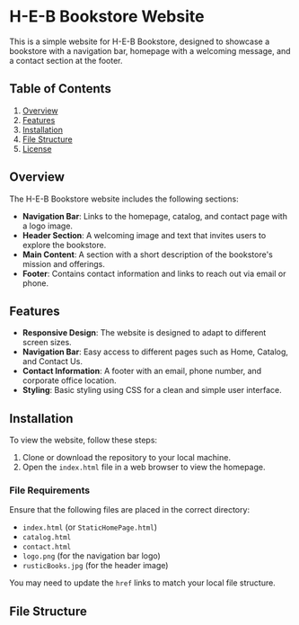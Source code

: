 # H-E-B Bookstore Website

This is a simple website for H-E-B Bookstore, designed to showcase a bookstore with a navigation bar, homepage with a welcoming message, and a contact section at the footer.

## Table of Contents

1. [Overview](#overview)
2. [Features](#features)
3. [Installation](#installation)
4. [File Structure](#file-structure)
5. [License](#license)

## Overview

The H-E-B Bookstore website includes the following sections:

- **Navigation Bar**: Links to the homepage, catalog, and contact page with a logo image.
- **Header Section**: A welcoming image and text that invites users to explore the bookstore.
- **Main Content**: A section with a short description of the bookstore's mission and offerings.
- **Footer**: Contains contact information and links to reach out via email or phone.

## Features

- **Responsive Design**: The website is designed to adapt to different screen sizes.
- **Navigation Bar**: Easy access to different pages such as Home, Catalog, and Contact Us.
- **Contact Information**: A footer with an email, phone number, and corporate office location.
- **Styling**: Basic styling using CSS for a clean and simple user interface.

## Installation

To view the website, follow these steps:

1. Clone or download the repository to your local machine.
2. Open the `index.html` file in a web browser to view the homepage.

### File Requirements
Ensure that the following files are placed in the correct directory:

- `index.html` (or `StaticHomePage.html`)
- `catalog.html`
- `contact.html`
- `logo.png` (for the navigation bar logo)
- `rusticBooks.jpg` (for the header image)

You may need to update the `href` links to match your local file structure.

## File Structure

